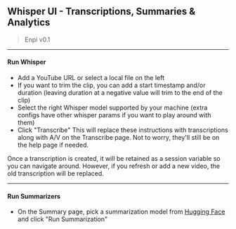 ## Whisper UI - Transcriptions, Summaries & Analytics

> Enpi v0.1
---

#### Run Whisper
- Add a YouTube URL or select a local file on the left
- If you want to trim the clip, you can add a start timestamp and/or duration (leaving duration at a negative value will trim to the end of the clip)
- Select the right Whisper model supported by your machine (extra configs have other whisper params if you want to play around with them)
- Click "Transcribe"
This will replace these instructions with transcriptions along with A/V on the Transcribe page. Not to worry, they'll still be on the help page if needed.

Once a transcription is created, it will be retained as a session variable so you can navigate around.
However, if you refresh or add a new video, the old transcription will be replaced.

---

#### Run Summarizers
- On the Summary page, pick a summarization model from [Hugging Face](https://huggingface.co/models?pipeline_tag=summarization&sort=downloads) and click "Run Summarization"
